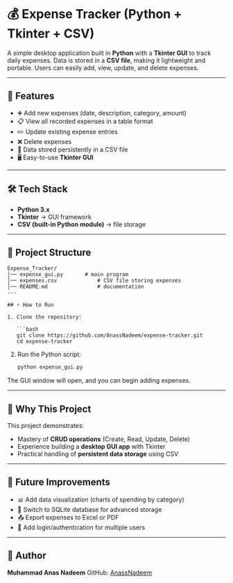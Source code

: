 # 💰 Expense Tracker (Python + Tkinter + CSV)

A simple desktop application built in **Python** with a **Tkinter GUI** to track daily expenses. Data is stored in a **CSV file**, making it lightweight and portable. Users can easily add, view, update, and delete expenses.

---

## 🚀 Features

* ➕ Add new expenses (date, description, category, amount)
* 📋 View all recorded expenses in a table format
* ✏️ Update existing expense entries
* ❌ Delete expenses
* 💾 Data stored persistently in a CSV file
* 🖥️ Easy-to-use **Tkinter GUI**

---

## 🛠️ Tech Stack

* **Python 3.x**
* **Tkinter** → GUI framework
* **CSV (built-in Python module)** → file storage

---

## 📂 Project Structure

```
Expense_Tracker/
│── expense_gui.py       # main program
│── expenses.csv             # CSV file storing expenses
│── README.md                # documentation
---

## ⚡ How to Run

1. Clone the repository:

   ```bash
   git clone https://github.com/AnassNadeem/expense-tracker.git
   cd expense-tracker
   ```
2. Run the Python script:

   ```bash
   python expense_gui.py
   ```

The GUI window will open, and you can begin adding expenses.

---

## 🎯 Why This Project

This project demonstrates:

* Mastery of **CRUD operations** (Create, Read, Update, Delete)
* Experience building a **desktop GUI app** with Tkinter
* Practical handling of **persistent data storage** using CSV

---

## 📌 Future Improvements

* 📊 Add data visualization (charts of spending by category)
* 📂 Switch to SQLite database for advanced storage
* 📤 Export expenses to Excel or PDF
* 🔐 Add login/authentication for multiple users

---

## 👤 Author

**Muhammad Anas Nadeem**
GitHub: [AnassNadeem](https://github.com/AnassNadeem)
